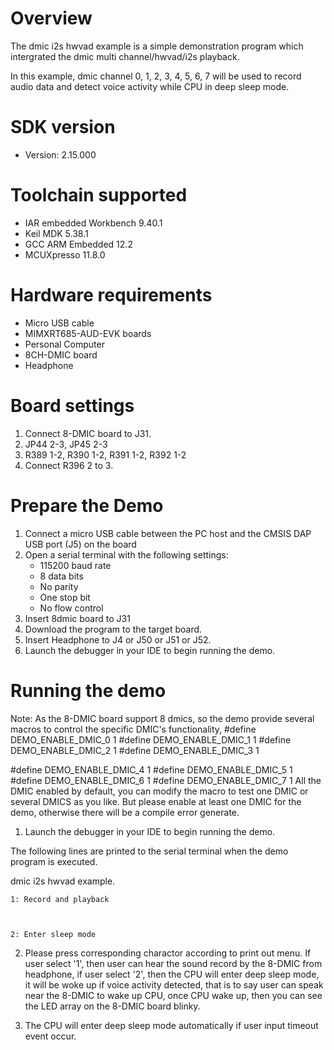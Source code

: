 Overview
========
The dmic i2s hwvad example is a simple demonstration program which intergrated the dmic multi channel/hwvad/i2s playback.

In this example, dmic channel 0, 1, 2, 3, 4, 5, 6, 7 will be used to record audio data and detect voice activity while CPU in deep sleep mode.


SDK version
===========
- Version: 2.15.000

Toolchain supported
===================
- IAR embedded Workbench  9.40.1
- Keil MDK  5.38.1
- GCC ARM Embedded  12.2
- MCUXpresso  11.8.0

Hardware requirements
=====================
- Micro USB cable
- MIMXRT685-AUD-EVK boards
- Personal Computer
- 8CH-DMIC board
- Headphone

Board settings
==============
1. Connect 8-DMIC board to J31.
2. JP44 2-3, JP45 2-3
3. R389 1-2, R390 1-2, R391 1-2, R392 1-2
4. Connect R396 2 to 3.

Prepare the Demo
================
1.  Connect a micro USB cable between the PC host and the CMSIS DAP USB port (J5) on the board
2.  Open a serial terminal with the following settings:
    - 115200 baud rate
    - 8 data bits
    - No parity
    - One stop bit
    - No flow control
3.  Insert 8dmic board to J31
4.  Download the program to the target board.
5.  Insert Headphone to J4 or J50 or J51 or J52.
6.  Launch the debugger in your IDE to begin running the demo.

Running the demo
================
Note: As the 8-DMIC board support 8 dmics, so the demo provide several macros to control the specific DMIC's functionality,
#define DEMO_ENABLE_DMIC_0 1
#define DEMO_ENABLE_DMIC_1 1
#define DEMO_ENABLE_DMIC_2 1
#define DEMO_ENABLE_DMIC_3 1

#define DEMO_ENABLE_DMIC_4 1
#define DEMO_ENABLE_DMIC_5 1
#define DEMO_ENABLE_DMIC_6 1
#define DEMO_ENABLE_DMIC_7 1
All the DMIC enabled by default, you can modify the macro to test one DMIC or several DMICS as you like. But please enable at least one DMIC for the demo, otherwise there will be a compile error generate.

1.  Launch the debugger in your IDE to begin running the demo.

The following lines are printed to the serial terminal when the demo program is executed.

dmic i2s hwvad example.



    1: Record and playback



    2: Enter sleep mode



2. Please press corresponding charactor according to print out menu. If user select '1', then user can hear the sound record by the 8-DMIC from headphone, if user select '2', then the CPU will enter deep sleep mode, it will be woke up if voice activity detected, that is to say user can speak near the 8-DMIC to wake up CPU, once CPU wake up, then you can see the LED array on the 8-DMIC board blinky.

3. The CPU will enter deep sleep mode automatically if user input timeout event occur.
